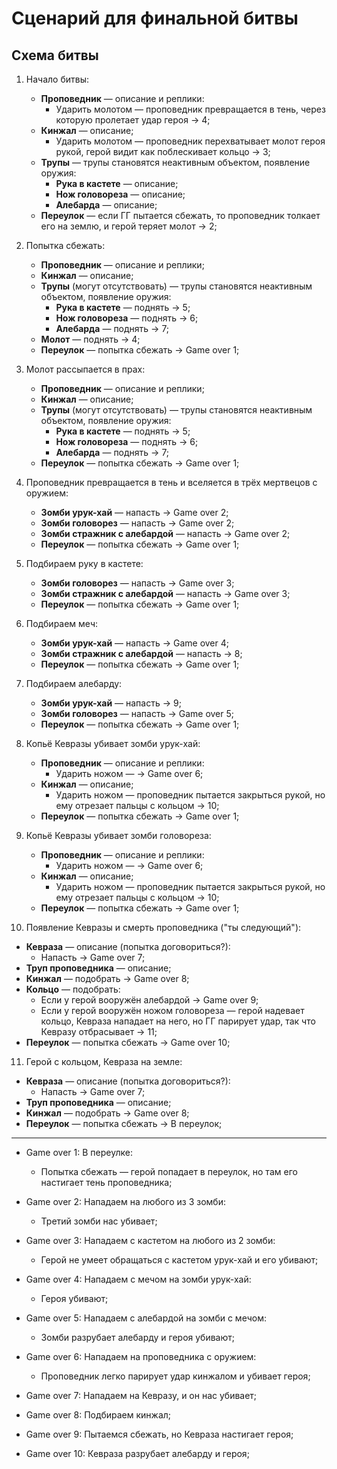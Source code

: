 # Сценарий для финальной битвы
## Схема битвы

1. Начало битвы:
   * **Проповедник** &mdash; описание и реплики:
      * Ударить молотом &mdash; проповедник превращается в тень, через которую пролетает удар героя -> 4;
   * **Кинжал** &mdash; описание;
      * Ударить молотом &mdash; проповедник перехватывает молот героя рукой, герой видит как поблескивает кольцо -> 3;
   * **Трупы** &mdash; трупы становятся неактивным объектом, появление оружия:
      * **Рука в кастете** &mdash; описание;
      * **Нож головореза** &mdash; описание;
      * **Алебарда** &mdash; описание;
   * **Переулок** &mdash;  если ГГ пытается сбежать, то проповедник толкает его на землю, и герой теряет молот -> 2;

2. Попытка сбежать:
   * **Проповедник** &mdash; описание и реплики;
   * **Кинжал** &mdash; описание;
   * **Трупы** (могут отсутствовать) &mdash; трупы становятся неактивным объектом, появление оружия:
      * **Рука в кастете** &mdash; поднять -> 5;
      * **Нож головореза** &mdash; поднять -> 6;
      * **Алебарда** &mdash; поднять -> 7;
   * **Молот** &mdash; поднять -> 4;
   * **Переулок** &mdash; попытка сбежать -> Game over 1;

3. Молот рассыпается в прах:
   * **Проповедник** &mdash; описание и реплики;
   * **Кинжал** &mdash; описание;
   * **Трупы** (могут отсутствовать) &mdash; трупы становятся неактивным объектом, появление оружия:
      * **Рука в кастете** &mdash; поднять -> 5;
      * **Нож головореза** &mdash; поднять -> 6;
      * **Алебарда** &mdash; поднять -> 7;
   * **Переулок** &mdash; попытка сбежать -> Game over 1;

4. Проповедник превращается в тень и вселяется в трёх мертвецов с оружием:
   * **Зомби урук-хай** &mdash; напасть -> Game over 2;
   * **Зомби головорез** &mdash; напасть -> Game over 2;
   * **Зомби стражник с алебардой** &mdash; напасть -> Game over 2;
   * **Переулок** &mdash; попытка сбежать -> Game over 1;

5. Подбираем руку в кастете:
   * **Зомби головорез** &mdash; напасть -> Game over 3;
   * **Зомби стражник с алебардой** &mdash; напасть -> Game over 3;
   * **Переулок** &mdash; попытка сбежать -> Game over 1;

6. Подбираем меч:
   * **Зомби урук-хай** &mdash; напасть -> Game over 4;
   * **Зомби стражник с алебардой** &mdash; напасть -> 8;
   * **Переулок** &mdash; попытка сбежать -> Game over 1;

7. Подбираем алебарду:
   * **Зомби урук-хай** &mdash; напасть -> 9;
   * **Зомби головорез** &mdash; напасть -> Game over 5;
   * **Переулок** &mdash; попытка сбежать -> Game over 1;

8. Копьё Кевразы убивает зомби урук-хай:
   * **Проповедник** &mdash; описание и реплики:
      * Ударить ножом &mdash; -> Game over 6;
   * **Кинжал** &mdash; описание;
      * Ударить ножом &mdash; проповедник пытается закрыться рукой, но ему отрезает пальцы с кольцом -> 10;
   * **Переулок** &mdash; попытка сбежать -> Game over 1;

9. Копьё Кевразы убивает зомби головореза:
   * **Проповедник** &mdash; описание и реплики:
      * Ударить ножом &mdash; -> Game over 6;
   * **Кинжал** &mdash; описание;
      * Ударить ножом &mdash; проповедник пытается закрыться рукой, но ему отрезает пальцы с кольцом -> 10;
   * **Переулок** &mdash; попытка сбежать -> Game over 1;

10. Появление Кевразы и смерть проповедника ("ты следующий"):
   * **Кевраза** &mdash; описание (попытка договориться?):
      * Напасть -> Game over 7;
   * **Труп проповедника** &mdash; описание;
   * **Кинжал** &mdash; подобрать -> Game over 8;
   * **Кольцо** &mdash; подобрать:
      * Если у герой вооружён алебардой -> Game over 9;
      * Если у герой вооружён ножом головореза &mdash; герой надевает кольцо, Кевраза нападает на него, но ГГ парирует удар, так что Кевразу отбрасывает -> 11;
   * **Переулок** &mdash; попытка сбежать -> Game over 10;

11. Герой с кольцом, Кевраза на земле:
   * **Кевраза** &mdash; описание (попытка договориться?):
      * Напасть -> Game over 7;
   * **Труп проповедника** &mdash; описание;
   * **Кинжал** &mdash; подобрать -> Game over 8;
   * **Переулок** &mdash; попытка сбежать -> В переулок;

---

* Game over 1: В переулке:
   * Попытка сбежать &mdash; герой попадает в переулок, но там его настигает тень проповедника;

* Game over 2: Нападаем на любого из 3 зомби:
   * Третий зомби нас убивает;

* Game over 3: Нападаем с кастетом на любого из 2 зомби:
   * Герой не умеет обращаться с кастетом урук-хай и его убивают;

* Game over 4: Нападаем с мечом на зомби урук-хай:
   * Героя убивают;

* Game over 5: Нападаем с алебардой на зомби с мечом:
   * Зомби разрубает алебарду и героя убивают;

* Game over 6: Нападаем на проповедника с оружием:
   * Проповедник легко парирует удар кинжалом и убивает героя;

* Game over 7: Нападаем на Кевразу, и он нас убивает;

* Game over 8: Подбираем кинжал;

* Game over 9: Пытаемся сбежать, но Кевраза настигает героя;

* Game over 10: Кевраза разрубает алебарду и героя;
